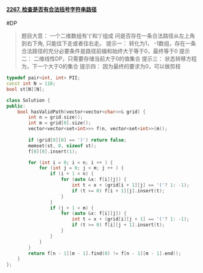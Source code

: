 #### [2267. 检查是否有合法括号字符串路径](https://leetcode.cn/problems/check-if-there-is-a-valid-parentheses-string-path/)
#DP 
> 题目大意：
> 	一个二维数组有'('和')'组成
> 	问是否存在一条合法路径从左上角到右下角, 只能往下走或者往右走。
> 提示一：
> 	转化为1， -1数组，存在一条合法路径的充分必要条件是路径前缀和始终大于等于0，最终等于0
> 提示二：
> 	二维线性DP，只需要存储当前大于0的值集合
> 提示三：
> 	状态转移方程为，下一个大于0的集合
> 提示四：
> 	因为最终的要求为0，可以做剪枝
~~~c++
typedef pair<int, int> PII;
const int N = 110;
bool st[N][N];

class Solution {
public:
    bool hasValidPath(vector<vector<char>>& grid) {
        int n = grid.size();
        int m = grid[0].size();
        vector<vector<set<int>>> f(n, vector<set<int>>(m));
        
        if (grid[0][0] == ')') return false;
        memset(st, 0, sizeof st);
        f[0][0].insert(1);

        for (int i = 0; i < n; i ++ ) {
            for (int j = 0; j < m; j ++ ) {
                if (i + 1 < n) {
                    for (auto &x: f[i][j]) {
                        int t = x + (grid[i + 1][j] == '('? 1: -1);
                        if (t >= 0) f[i + 1][j].insert(t); 
                    }
                }
                if (j + 1 < m) {
                    for (auto &x: f[i][j]) {
                        int t = x + (grid[i][j + 1] == '('? 1: -1);
                        if (t >= 0) f[i][j + 1].insert(t); 
                    }
                }
            }
        }
        return f[n - 1][m - 1].find(0) != f[n - 1][m - 1].end();
    }
};
~~~